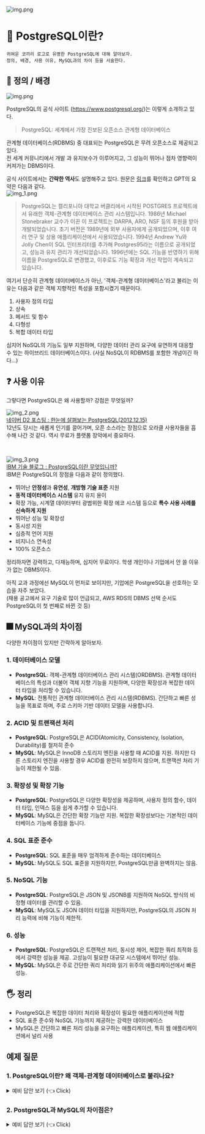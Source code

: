 ![img.png](/img/PostgreSQL이란%20이미지/img.png)
# 🐘 PostgreSQL이란?
    귀여운 코끼리 로고로 유명한 PostgreSQL에 대해 알아보자.
    정의, 배경, 사용 이유, MySQL과의 차이 등을 서술한다.


## 🚀 정의 / 배경
![img.png](/img/PostgreSQL이란%20이미지/img2.png)

PostgreSQL의 공식 사이트 (https://www.postgresql.org/)는 이렇게 소개하고 있다.

> PostgreSQL: 세계에서 가장 진보된 오픈소스 관계형 데이터베이스

관계형 데이터베이스(RDBMS) 중 대표되는 PostgreSQL은 무려 오픈소스로 제공되고 있다.  
전 세계 커뮤니티에서 개발 과 유지보수가 이루어지고, 그 성능이 뛰어나 점차 영향력이 커져가는 DBMS이다. 

공식 사이트에서는 **간략한 역사**도 설명해주고 있다. 원문은 [링크](https://www.postgresql.org/docs/current/history.html)를 확인하고 GPT의 요약은 다음과 같다.  
![img_1.png](/img/PostgreSQL이란%20이미지/img_1.png)
> PostgreSQL는 캘리포니아 대학교 버클리에서 시작된 POSTGRES 프로젝트에서 유래한 객체-관계형 데이터베이스 관리 시스템입니다. 1986년 Michael Stonebraker 교수가 이끈 이 프로젝트는 DARPA, ARO, NSF 등의 후원을 받아 개발되었습니다. 초기 버전은 1989년에 외부 사용자에게 공개되었으며, 이후 여러 연구 및 상용 애플리케이션에서 사용되었습니다. 1994년 Andrew Yu와 Jolly Chen이 SQL 인터프리터를 추가해 Postgres95라는 이름으로 공개되었고, 성능과 유지 관리가 개선되었습니다. 1996년에는 SQL 기능을 반영하기 위해 이름을 PostgreSQL로 변경했고, 이후로도 기능 확장과 개선 작업이 계속되고 있습니다.


여기서 단순히 관계형 데이터베이스가 아닌, '객체-관계형 데이터베이스'라고 불리는 이유는 다음과 같은 객체 지향적인 특성을 포함시켰기 때문이다.
 1. 사용자 정의 타입
 2. 상속
 3. 메서드 및 함수
 4. 다형성
 5. 복합 데이터 타입

심지어 NoSQL의 기능도 일부 지원하며, 다양한 데이터 관리 요구에 유연하게 대응할 수 있는 하이브리드 데이터베이스이다.
(사실 NoSQL이 RDBMS를 포함한 개념이긴 하다...)


## ❓ 사용 이유
그렇다면 PostgreSQL은 왜 사용할까? 강점은 무엇일까?
<br>

![img_2.png](/img/PostgreSQL이란%20이미지/img_2.png)  
[네이버 D2 포스팅 : 한눈에 살펴보는 PostgreSQL(2012.12.15)](https://d2.naver.com/helloworld/227936)  
12년도 당시는 새롭게 인기를 끌어가며, 오픈 소스라는 장점으로 오라클 사용자들을 흡수해 나간 것 같다.
역시 무료가 플랫폼 장악에서 중요하다.  

<br>

![img_3.png](img/PostgreSQL이란%20이미지/img_3.png)  
[IBM 기술 블로그 : PostgreSQL이란 무엇입니까?](https://www.ibm.com/kr-ko/topics/postgresql)  
IBM은 PostgreSQL의 장점을 다음과 같이 정의했다.
- 뛰어난 **안정성**과 **유연성**, **개방형 기술 표준** 지원
- **동적 데이터베이스 시스템** 유지 유지 용이
- 확장 가능, 시계열 데이터부터 광범위한 확장 에코 시스템 등으로 **특수 사용 사례를 신속하게 지원**
- 뛰어난 성능 및 확장성
- 동시성 지원
- 심층적 언어 지원
- 비지니스 연속성
- 100% 오픈소스

정리하자면 강력하고, 다재능하며, 심지어 무료이다. 학생 개인이나 기업에서 안 쓸 이유가 없는 DBMS이다.  

아직 교과 과정에선 MySQL이 먼저로 보이지만, 기업에은 PostgreSQL을 선호하는 모습을 자주 보았다.  
(채용 공고에서 요구 기술로 많이 언급되고, AWS RDS의 DBMS 선택 순서도 PostgreSQL이 첫 번째로 바뀐 것 등)


## 🎆 MySQL과의 차이점
다양한 차이점이 있지만 간략하게 알아보자.
### 1. 데이터베이스 모델
   - **PostgreSQL**: 객체-관계형 데이터베이스 관리 시스템(ORDBMS). 관계형 데이터베이스의 특성과 더불어 객체 지향 기능을 지원하며, 다양한 확장성과 복잡한 데이터 타입을 처리할 수 있습니다.
   - **MySQL**: 전통적인 관계형 데이터베이스 관리 시스템(RDBMS). 간단하고 빠른 성능을 목표로 하며, 주로 스키마 기반 데이터 모델을 사용합니다.
### 2. ACID 및 트랜잭션 처리
   - **PostgreSQL**: PostgreSQL은 ACID(Atomicity, Consistency, Isolation, Durability)를 철저히 준수  
   - **MySQL**: MySQL은 InnoDB 스토리지 엔진을 사용할 때 ACID를 지원. 하지만 다른 스토리지 엔진을 사용할 경우 ACID를 완전히 보장하지 않으며, 트랜잭션 처리 기능이 제한될 수 있음.
### 3. 확장성 및 확장 기능
   - **PostgreSQL**: PostgreSQL은 다양한 확장성을 제공하며, 사용자 정의 함수, 데이터 타입, 인덱스 등을 쉽게 추가할 수 있습니다.
   - **MySQL**: MySQL은 간단한 확장 기능만 지원. 복잡한 확장성보다는 기본적인 데이터베이스 기능에 중점을 둡니다.
### 4. SQL 표준 준수
   - **PostgreSQL**: SQL 표준을 매우 엄격하게 준수하는 데이터베이스
   - **MySQL**: MySQL도 SQL 표준을 지원하지만, PostgreSQL만큼 완벽하지는 않음.
### 5. NoSQL 기능
   - **PostgreSQL**: PostgreSQL은 JSON 및 JSONB를 지원하여 NoSQL 방식의 비정형 데이터를 관리할 수 있음.
   - **MySQL**: MySQL도 JSON 데이터 타입을 지원하지만, PostgreSQL의 JSON 처리 능력에 비해 기능이 제한적.
### 6. 성능
   - **PostgreSQL**: PostgreSQL은 트랜잭션 처리, 동시성 제어, 복잡한 쿼리 최적화 등에서 강력한 성능을 제공. 고성능이 필요한 대규모 시스템에서 뛰어난 성능.
   - **MySQL**: MySQL은 주로 간단한 쿼리 처리와 읽기 위주의 애플리케이션에서 빠른 성능.

## 🖐 정리
- PostgreSQL은 복잡한 데이터 처리와 확장성이 필요한 애플리케이션에 적합
- SQL 표준 준수와 NoSQL 기능까지 제공하는 강력한 데이터베이스
- MySQL은 간단하고 빠른 처리 성능을 요구하는 애플리케이션, 특히 웹 애플리케이션에서 널리 사용

## 예제 질문
### 1. PostgreSQL이란? 왜 객체-관계형 데이터베이스로 불리나요?

<details>
   <summary> 예비 답안 보기 (👈 Click)</summary>
<br />

PostgreSQL은 객체 지향적인 특성을 추가하여, 사용자 정의 타입, 상속, 메서드 및 함수, 다형성, 복합 데이터 타입 등을 지원하는 객체-관계형 데이터베이스입니다. 이는 단순한 관계형 데이터베이스와는 차별화된 특징으로, 다양한 데이터 관리와 확장성을 제공합니다.

</details>

### 2. PostgreSQL과 MySQL의 차이점은?

<details>
   <summary> 예비 답안 보기 (👈 Click)</summary>
<br />

1. **데이터베이스 모델**
    - PostgreSQL은 객체-관계형 데이터베이스(ORDBMS)로, 사용자 정의 타입과 확장성을 제공하며 복잡한 데이터를 처리할 수 있습니다. 반면, MySQL은 전통적인 관계형 데이터베이스로, 빠른 성능을
      중점에 둔 간단한 데이터 모델을 지원합니다.
2. **NoSQL 기능**
    - PostgreSQL은 JSON 및 JSONB를 통해 NoSQL 기능도 지원하여 비정형 데이터를 효율적으로 관리할 수 있습니다. MySQL도 JSON 데이터를 지원하지만, PostgreSQL의 처리 성능에는
      미치지 못합니다.
3. **ACID 및 트랜잭션 처리**
    - PostgreSQL은 트랜잭션 처리와 ACID(원자성, 일관성, 고립성, 지속성)를 완벽히 준수합니다. MySQL은 InnoDB 엔진에서 ACID를 지원하지만, 다른 스토리지 엔진에서는 제한적일 수
      있습니다.
4. **ANSI SQL 표준 준수**
    - PostgreSQL은 **ANSI SQL**(국제 표준 SQL)을 철저히 준수하여 최신 SQL 기능을 광범위하게 지원합니다. 이로 인해 복잡한 쿼리 작성이 용이하고 이식성이 뛰어납니다. MySQL도 SQL
      표준을 지원하지만, PostgreSQL만큼 완벽하지 않으며 일부 기능은 제한적입니다.

</details>


